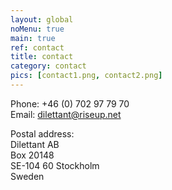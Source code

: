 ```yaml
---
layout: global
noMenu: true
main: true
ref: contact
title: contact
category: contact
pics: [contact1.png, contact2.png]
---
```


Phone: +46 (0) 702 97 79 70  
Email: dilettant@riseup.net  

Postal address:   
Dilettant AB   
Box 20148   
SE-104 60 Stockholm   
Sweden   
